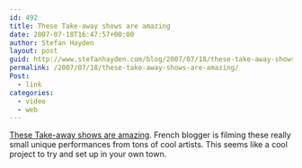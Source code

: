 ```yaml
---
id: 492
title: These Take-away shows are amazing
date: 2007-07-18T16:47:57+00:00
author: Stefan Hayden
layout: post
guid: http://www.stefanhayden.com/blog/2007/07/18/these-take-away-shows-are-amazing/
permalink: /2007/07/18/these-take-away-shows-are-amazing/
Post:
  - link
categories:
  - video
  - web
---
```

<a href="http://www.blogotheque.net/takeawayshows/">These Take-away shows are amazing</a>. French blogger is filming these really small unique performances from tons of cool artists. This seems like a cool project to try and set up in your own town. 